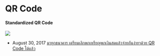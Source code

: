 QR Code
=======

#### Standardized QR Code
[![](https://i.ytimg.com/vi/E2E28-MLc8U/hqdefault.jpg)](https://www.youtube.com/watch?v=E2E28-MLc8U)

- August 30, 2017 [มาทุกธนาคาร เตรียมเลิกพกเหรียญพกเงินสดแล้วจ่ายกันง่ายๆด้วย QR Code ได้แล้ว](https://droidsans.com/standardized-qr-code-official/)

